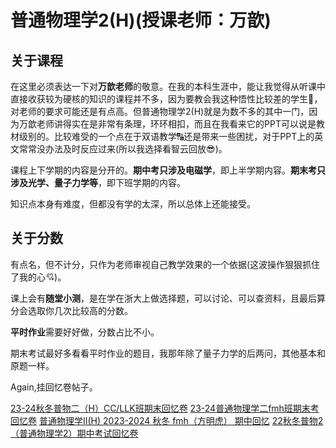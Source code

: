 # 普通物理学2(H)(授课老师：万歆)

## 关于课程

在这里必须表达一下对**万歆老师**的敬意。在我的本科生涯中，能让我觉得从听课中直接收获较为硬核的知识的课程并不多，因为要教会我这种悟性比较差的学生🥸，对老师的要求可能还是有点高。但普通物理学2(H)就是为数不多的其中一门，因为万歆老师讲得实在是非常有条理，环环相扣，而且在我看来它的PPT可以说是教材级别的。比较难受的一个点在于双语教学🔠还是带来一些困扰，对于PPT上的英文常常没办法及时反应过来(所以我选择看智云回放😎)。

课程上下学期的内容是分开的。**期中考只涉及电磁学**，即上半学期内容。**期末考只涉及光学、量子力学等**，即下班学期的内容。

知识点本身有难度，但都没有学的太深，所以总体上还能接受。

## 关于分数

有点名，但不计分，只作为老师审视自己教学效果的一个依据(这波操作狠狠抓住了我的心💘)。

课上会有**随堂小测**，是在学在浙大上做选择题，可以讨论、可以查资料，且最后算分会选取你几次比较高的分数。

**平时作业**需要好好做，分数占比不小。

期末考试最好多看看平时作业的题目，我那年除了量子力学的后两问，其他基本和原题一样。

Again,挂回忆卷帖子。

[23-24秋冬普物二（H）CC/LLK班期末回忆卷](https://www.cc98.org/topic/5799577)
[23-24普通物理学二fmh班期末考回忆卷](https://www.cc98.org/topic/5799229)
[普通物理学II(H) 2023-2024 秋冬 fmh（方明虎） 期中回忆](https://www.cc98.org/topic/5756090)
[22秋冬普物2（普通物理学2）期中考试回忆卷](https://www.cc98.org/topic/5453073)
